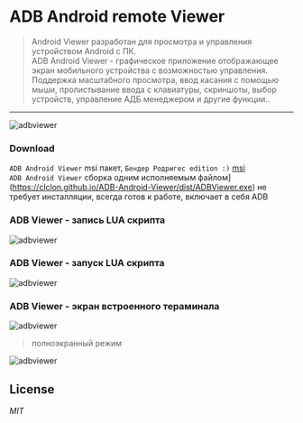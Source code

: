 
# ADB Android remote Viewer

> Android Viewer разработан для просмотра и управления устройством Android с ПК.  
> ADB Android Viewer - графическое приложение отображающее экран мобильного устройства с возможностью управления. Поддержка масштабного просмотра, ввод касания с помощью мыши, пролистывание ввода с клавиатуры, скриншоты, выбор устройств, управление АДБ менеджером и другие функции..   

----------

![adbviewer](img/adbviewer-1-ru.png)

### Download

`ADB Android Viewer` msi пакет, `Бендер Родригес edition :)` [msi](https://clclon.github.io/ADB-Android-Viewer/dist/Android-ADB-Viewer.msi)  
`ADB Android Viewer` сборка одним исполняемым файлом](https://clclon.github.io/ADB-Android-Viewer/dist/ADBViewer.exe) не требует инсталляции, всегда готов к работе, включает в себя ADB  

### ADB Viewer - запись LUA скрипта

![adbviewer](img/adbviewer-script-record.gif)

### ADB Viewer - запуск LUA скрипта

![adbviewer](img/adbviewer-script-run.gif)

### ADB Viewer - экран встроенного тераминала

![adbviewer](img/adbviewer-terminal.gif)

> полноэкранный режим

![adbviewer](img/adbviewer-2-terminal-en.png)

## License

_MIT_

